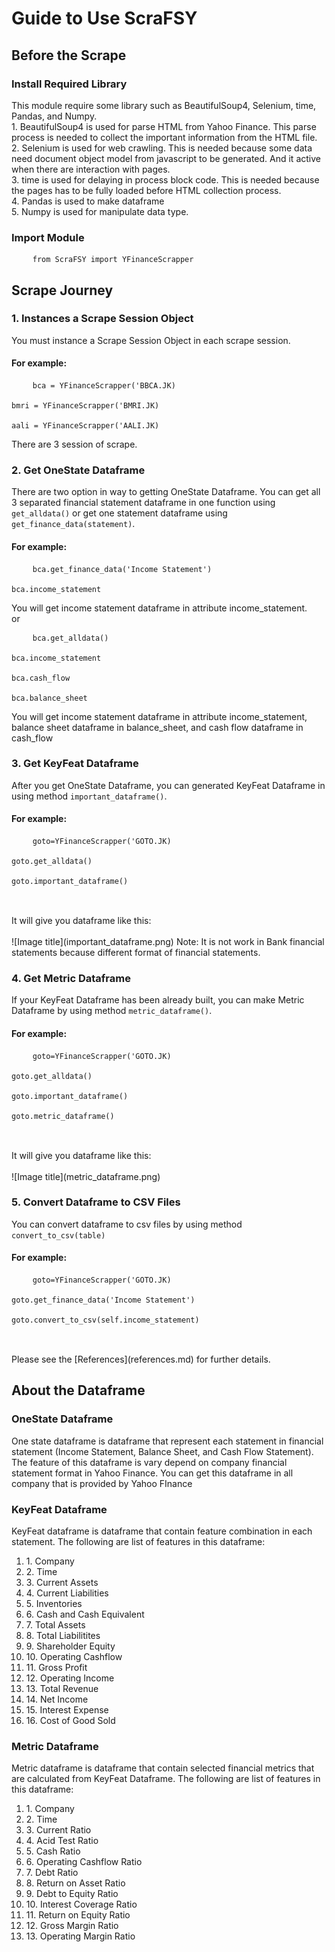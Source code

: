 # Guide to Use ScraFSY

## Before the Scrape

### Install Required Library

This module require some library such as BeautifulSoup4, Selenium, time, Pandas, and Numpy.
<br>1. BeautifulSoup4 is used for parse HTML from Yahoo Finance. This parse process is needed to collect the important information from the HTML file. 
<br>2. Selenium is used for web crawling. This is needed because some data need document object model from javascript to be generated. And it active when there are interaction with pages.
<br>3. time is used for delaying in process block code. This is needed because the pages has to be fully loaded before HTML collection process.
<br>4. Pandas is used to make dataframe
<br>5. Numpy is used for manipulate data type.

### Import Module
<pre>
    <code>from ScraFSY import YFinanceScrapper </code> 
</pre>

## Scrape Journey

### 1. Instances a Scrape Session Object

You must instance a Scrape Session Object in each scrape session.

<h4>For example:</h4>
<pre>
    <code>bca = YFinanceScrapper('BBCA.JK) 
    <br>bmri = YFinanceScrapper('BMRI.JK) 
    <br>aali = YFinanceScrapper('AALI.JK) </code> 
</pre>
There are 3 session of scrape.

### 2. Get OneState Dataframe 
There are two option in way to getting OneState Dataframe.
You can get all 3 separated financial statement dataframe in one function using `get_alldata()` or get one statement dataframe using `get_finance_data(statement)`.
<h4>For example:</h4>
<pre>
    <code>bca.get_finance_data('Income Statement') 
    <br>bca.income_statement </code> 
</pre>
You will get income statement dataframe in attribute income_statement.
<br>or
<pre>
    <code>bca.get_alldata() 
    <br>bca.income_statement
    <br>bca.cash_flow
    <br>bca.balance_sheet </code> 
</pre>
You will get income statement dataframe in attribute income_statement, balance sheet dataframe in balance_sheet, and cash flow dataframe in cash_flow

### 3. Get KeyFeat Dataframe 

After you get OneState Dataframe, you can generated KeyFeat Dataframe in  using method `important_dataframe()`.
<h4>For example:</h4>
<pre>
    <code>goto=YFinanceScrapper('GOTO.JK)
    <br>goto.get_alldata() 
    <br>goto.important_dataframe()
     </code> 
</pre>
<br>It will give you dataframe like this:
<br>
<br>
![Image title](important_dataframe.png)
Note: It is not work in Bank financial statements because different format of financial statements.

### 4. Get Metric Dataframe 

If your KeyFeat Dataframe has been already built, you can make Metric Dataframe by using method `metric_dataframe()`.
<h4>For example:</h4>
<pre>
    <code>goto=YFinanceScrapper('GOTO.JK)
    <br>goto.get_alldata() 
    <br>goto.important_dataframe()
    <br>goto.metric_dataframe()
     </code> 
</pre>
<br>It will give you dataframe like this:
<br>
<br>
![Image title](metric_dataframe.png)

### 5. Convert Dataframe to CSV Files

You can convert dataframe to csv files by using method `convert_to_csv(table)`
<h4>For example:</h4>
<pre>
    <code>goto=YFinanceScrapper('GOTO.JK)
    <br>goto.get_finance_data('Income Statement') 
    <br>goto.convert_to_csv(self.income_statement)
     </code> 
</pre>
<br>
Please see the [References](references.md) for further details.

## About the Dataframe
### OneState Dataframe
One state dataframe is dataframe that represent each statement in financial statement (Income Statement, Balance Sheet, and Cash Flow Statement). The feature of this dataframe is vary depend on company financial statement format in Yahoo Finance. You can get this dataframe in all company that is provided by Yahoo FInance

### KeyFeat Dataframe
KeyFeat dataframe is dataframe that contain feature combination in each statement. The following are list of features in this dataframe:
<ol>
  <li>1. Company</li>
  <li>2. Time</li>
  <li>3. Current Assets</li>
  <li>4. Current Liabilities</li>
  <li>5. Inventories</li>
  <li>6. Cash and Cash Equivalent</li>
  <li>7. Total Assets</li>
  <li>8. Total Liabilitites</li>
  <li>9. Shareholder Equity</li>
  <li>10. Operating Cashflow</li>
  <li>11. Gross Profit</li>
  <li>12. Operating Income</li>
  <li>13. Total Revenue</li>
  <li>14. Net Income</li>
  <li>15. Interest Expense</li>
  <li>16. Cost of Good Sold</li>
</ol>


### Metric Dataframe
Metric dataframe is dataframe that contain selected financial metrics that are calculated from KeyFeat Dataframe. The following are list of features in this dataframe:
<ol>
  <li>1. Company</li>
  <li>2. Time</li>
  <li>3. Current Ratio</li>
  <li>4. Acid Test Ratio</li>
  <li>5. Cash Ratio</li>
  <li>6. Operating Cashflow Ratio</li>
  <li>7. Debt Ratio</li>
  <li>8. Return on Asset Ratio</li>
  <li>9. Debt to Equity Ratio</li>
  <li>10. Interest Coverage Ratio</li>
  <li>11. Return on Equity Ratio</li>
  <li>12. Gross Margin Ratio</li>
  <li>13. Operating Margin Ratio</li>
</ol>











